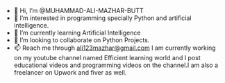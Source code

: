 - 👋 Hi, I’m @MUHAMMAD-ALI-MAZHAR-BUTT
- 👀 I’m interested in programming specially Python and artificial intelligence.
- 🌱 I’m currently learning Artificial Intelligence
- 💞️ I’m looking to collaborate on Python Projects.
- 📫 Reach me through ali123mazhar@gmail.com 
I am currently working on my youtube channel named Efficient learning world and I post educational videos and programming videos on the channel.I am also a freelancer on Upwork and fiver as well.
